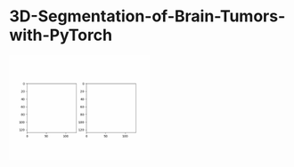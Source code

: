 # 3D-Segmentation-of-Brain-Tumors-with-PyTorch

<img src="/images/application_1.gif" width="50%" height="50%"/>






